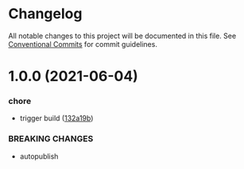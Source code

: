 # Changelog

All notable changes to this project will be documented in this file. See
[Conventional Commits](https://conventionalcommits.org) for commit guidelines.

# 1.0.0 (2021-06-04)


### chore

* trigger build ([132a19b](https://github.com/stopyransky/npm-publish-boilerplate/commit/132a19bb279fdac6d5918cbd27326d1f328a4281))


### BREAKING CHANGES

* autopublish
